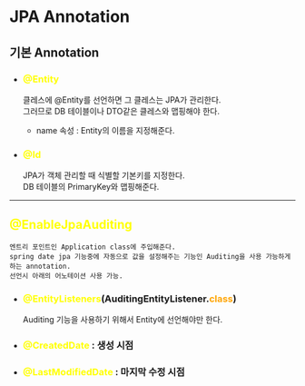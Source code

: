 # JPA Annotation 

## 기본 Annotation

- ### <span style="color:yellow">@Entity</span> 

    클레스에 @Entity를 선언하면 그 클레스는 JPA가 관리한다.  
    그러므로 DB 테이블이나 DTO같은 클레스와 맵핑해야 한다.

    - name 속성 : Entity의 이름을 지정해준다. 

- ### <span style="color:yellow">@Id</span> 
    
    JPA가 객체 관리할 때 식별할 기본키를 지정한다.   
    DB 테이블의 PrimaryKey와 맵핑해준다.

---

## <span style="color:yellow">@EnableJpaAuditing </span>

    엔트리 포인트인 Application class에 주입해준다.
    spring date jpa 기능중에 자동으로 값을 설정해주는 기능인 Auditing을 사용 가능하게 하는 annotation.
    선언시 아래의 어노테이션 사용 가능.

- ### <span style="color:yellow">@EntityListeners</span>(AuditingEntityListener.<span style="color:orange">class</span>)
    
    Auditing 기능을 사용하기 위해서 Entity에 선언해야만 한다.

- ### <span style="color:yellow">@CreatedDate</span> : 생성 시점

- ### <span style="color:yellow">@LastModifiedDate</span> : 마지막 수정 시점